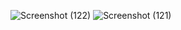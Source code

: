 ![Screenshot (122)](https://github.com/user-attachments/assets/47133f8b-873b-4625-b5f9-62d12b7aca30)
![Screenshot (121)](https://github.com/user-attachments/assets/60036bec-9621-4f2c-9e43-8a22598a91f8)
